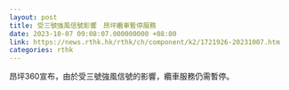 ```yaml
---
layout: post
title: 受三號強風信號影響　昂坪纜車暫停服務
date: 2023-10-07 09:08:07.000000000 +08:00
link: https://news.rthk.hk/rthk/ch/component/k2/1721926-20231007.htm
categories: rthk
---
```


昂坪360宣布，由於受三號強風信號的影響，纜車服務仍需暫停。
